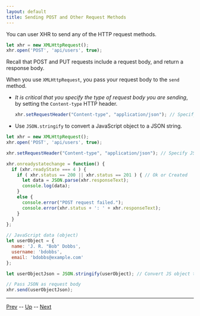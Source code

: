 ```yaml
---
layout: default
title: Sending POST and Other Request Methods
---
```


You can user XHR to send any of the HTTP request methods.

```javascript
let xhr = new XMLHttpRequest();
xhr.open('POST', 'api/users', true);
```

Recall that POST and PUT requests include a request body, and return a response body.

When you use `XMLHttpRequest`, you pass your request body to the `send` method.

* _It is critical that you specify the type of request body you are sending_, by setting the `Content-type` HTTP header.

  ```javascript
  xhr.setRequestHeader("Content-type", "application/json"); // Specify JSON request body
  ```

* Use `JSON.stringify` to convert a JavaScript object to a JSON string.

```javascript
let xhr = new XMLHttpRequest();
xhr.open('POST', 'api/users', true);

xhr.setRequestHeader("Content-type", "application/json"); // Specify JSON request body

xhr.onreadystatechange = function() {
  if (xhr.readyState === 4 ) {
    if ( xhr.status == 200 || xhr.status == 201 ) { // Ok or Created
      let data = JSON.parse(xhr.responseText);
      console.log(data);
    }
    else {
      console.error("POST request failed.");
      console.error(xhr.status + ': ' + xhr.responseText);
    }
  }
};

// JavaScript data (object)
let userObject = {
  name: 'J. R. "Bob" Dobbs',
  username: 'bdobbs',
  email: 'bdobbs@example.com'
};

let userObjectJson = JSON.stringify(userObject); // Convert JS object to JSON string

// Pass JSON as request body
xhr.send(userObjectJson);
```


<hr>

[Prev](responseText.md) -- [Up](README.md) -- [Next](labs.md)

